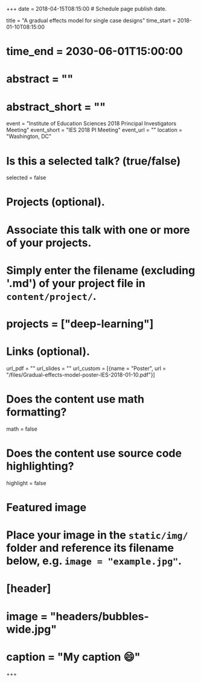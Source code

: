 +++
date = 2018-04-15T08:15:00  # Schedule page publish date.

title = "A gradual effects model for single case designs"
time_start = 2018-01-10T08:15:00
# time_end = 2030-06-01T15:00:00
# abstract = ""
# abstract_short = ""
event = "Institute of Education Sciences 2018 Principal Investigators Meeting"
event_short = "IES 2018 PI Meeting"
event_url = ""
location = "Washington, DC"

# Is this a selected talk? (true/false)
selected = false

# Projects (optional).
#   Associate this talk with one or more of your projects.
#   Simply enter the filename (excluding '.md') of your project file in `content/project/`.
# projects = ["deep-learning"]

# Links (optional).
url_pdf = ""
url_slides = ""
url_custom = [{name = "Poster", url = "/files/Gradual-effects-model-poster-IES-2018-01-10.pdf"}]


# Does the content use math formatting?
math = false

# Does the content use source code highlighting?
highlight = false

# Featured image
# Place your image in the `static/img/` folder and reference its filename below, e.g. `image = "example.jpg"`.
# [header]
# image = "headers/bubbles-wide.jpg"
# caption = "My caption :smile:"

+++

